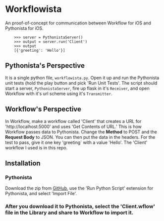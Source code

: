 # Workflowista

An proof-of-concept for communication between Workflow for iOS and Pythonista for iOS.

```
    >>> server = PythonistaServer()
    >>> output = server.run('Client')
    >>> output
    [{'greeting': 'Hello'}]
```

## Pythonista's Perspective

It is a single python file, `workflowista.py`. Open it up and run the Pythonista unit tests (hold the play button and pick 'Run Unit Tests'. The script should start a server, `PythonistaServer`, fire up flask in it's `Receiver`, and open Workflow with it's url scheme using it's `Transmitter`. 


## Workflow's Perspective

In Workflow, make a workflow called 'Client' that creates a URL for 'http://localhost:5000' and uses 'Get Contents of URL.' This is how Workflow passes data to Pythonista. Change the **Method** to POST and the **Request Body** to JSON. You can then put the data in the headers. For the test to pass, give it one key 'greeting` with a value 'Hello'. The 'Client' workflow I used is in this repo.

## Installation

### Pythonista

Download the zip from [GitHub](https://github.com/davidseibert/workflowista), use the 'Run Python Script' extension for Pythonista, and select 'Import File'. 

### After you download it to Pythonista, select the 'Client.wflow' file in the Library and share to Workflow to import it.
